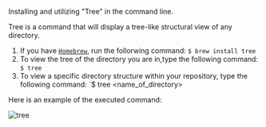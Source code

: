 Installing and utilizing "Tree" in the command line.

Tree is a command that will display a tree-like structural view of any directory. 

1. If you have [`Homebrew`](http://brew.sh/), run the follorwing command:
`$ brew install tree`
2. To view the tree of the directory you are in,type the following command: 
`$ tree`
3. To view a specific directory structure within your repository, type the following command:
`$ tree <name_of_directory>

Here is an example of the executed command:

![tree](http://media.tumblr.com/tumblr_kw3q74SliP1qzr9bl.png)


